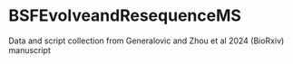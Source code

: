 # BSFEvolveandResequenceMS
Data and script collection from Generalovic and Zhou et al 2024 (BioRxiv) manuscript 
